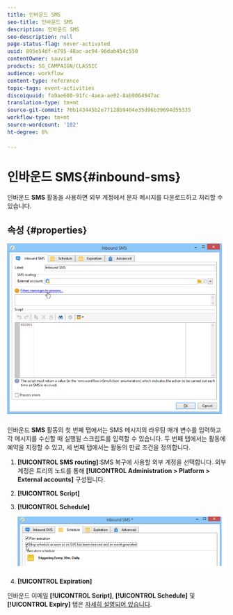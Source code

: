```yaml
---
title: 인바운드 SMS
seo-title: 인바운드 SMS
description: 인바운드 SMS
seo-description: null
page-status-flag: never-activated
uuid: 895e54df-e795-48ac-ac94-96dab454c550
contentOwner: sauviat
products: SG_CAMPAIGN/CLASSIC
audience: workflow
content-type: reference
topic-tags: event-activities
discoiquuid: fa9ae600-91fc-4aea-ae02-8ab9064947ac
translation-type: tm+mt
source-git-commit: 70b143445b2e77128b9404e35d96b39694d55335
workflow-type: tm+mt
source-wordcount: '102'
ht-degree: 8%

---
```



# 인바운드 SMS{#inbound-sms}

인바운드 **SMS** 활동을 사용하면 외부 계정에서 문자 메시지를 다운로드하고 처리할 수 있습니다.

## 속성 {#properties}

![](assets/sms_rec_edit.png)

인바운드 **SMS** 활동의 첫 번째 탭에서는 SMS 메시지의 라우팅 매개 변수를 입력하고 각 메시지를 수신할 때 실행될 스크립트를 입력할 수 있습니다. 두 번째 탭에서는 활동에 예약을 지정할 수 있고, 세 번째 탭에서는 활동의 만료 조건을 정의합니다.

1. **[!UICONTROL SMS routing]**:SMS 복구에 사용할 외부 계정을 선택합니다. 외부 계정은 트리의 노드를 통해 **[!UICONTROL Administration > Platform > External accounts]** 구성됩니다.
1. **[!UICONTROL Script]**
1. **[!UICONTROL Schedule]**

   ![](assets/sms_rec_edit_2.png)

1. **[!UICONTROL Expiration]**

인바운드 이메일 **[!UICONTROL Script]**, **[!UICONTROL Schedule]** 및 **[!UICONTROL Expiry]** 탭은 [자세히 설명되어 있습니다](../../workflow/using/inbound-emails.md).
